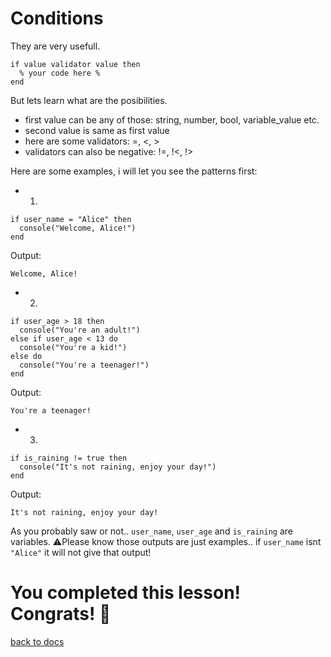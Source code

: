 # Conditions

They are very usefull.
```
if value validator value then
  % your code here %
end
```

But lets learn what are the posibilities.
- first value can be any of those: string, number, bool, variable_value etc.
- second value is same as first value
- here are some validators: =, <, >
- validators can also be negative: !=, !<, !>

Here are some examples, i will let you see the patterns first:
- 1.
```
if user_name = "Alice" then
  console("Welcome, Alice!")
end
```
Output:
```
Welcome, Alice!
```
- 2.
```
if user_age > 18 then
  console("You're an adult!")
else if user_age < 13 do
  console("You're a kid!")
else do
  console("You're a teenager!")
end
```
Output:
```
You're a teenager!
```
- 3.
```
if is_raining != true then
  console("It's not raining, enjoy your day!")
end
```
Output:
```
It's not raining, enjoy your day!
```
As you probably saw or not.. `user_name`, `user_age` and `is_raining` are variables.
⚠️Please know those outputs are just examples.. if `user_name` isnt `"Alice"` it will not give that output!

# You completed this lesson! Congrats! 🎉
[back to docs](https://github.com/Mistium/Origin-OS/blob/main/3rd%20Party/3rdPartyLanguages/BC/README.md)
